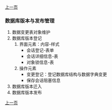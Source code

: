 <link href="../zoe_docs.css" rel="stylesheet" type="text/css" />


[上一页](./devops_index.html)

###	数据库版本与发布管理
1.	数据变更表对象维护
2.	数据库版本登记
	1.	界面元素：内容-样式
		*	会话登记-表单
		*	会话详细信息-表
		*	对象锁信息-表
	2.	操作元素
		*	变更登记：登记数据库结构与数据字典变更
		*	保存会话阻塞信息
3.	数据库版本迁入
4.	数据库版本发布


[上一页](./devops_index.html)

